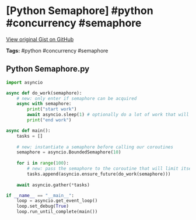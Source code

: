 # [Python Semaphore] #python #concurrency #semaphore

[View original Gist on GitHub](https://gist.github.com/Integralist/70409dd264eebf5ec6a93f733d66038a)

**Tags:** #python #concurrency #semaphore

## Python Semaphore.py

```python
import asyncio

async def do_work(semaphore):
    # new: only enter if semaphore can be acquired
    async with semaphore:
        print("start work")
        await asyncio.sleep(1) # optionally do a lot of work that will consume memory
        print("end work")

async def main():
    tasks = []
    
    # new: instantiate a semaphore before calling our coroutines
    semaphore = asyncio.BoundedSemaphore(10)
    
    for i in range(100):
        # new: pass the semaphore to the coroutine that will limit itself
        tasks.append(asyncio.ensure_future(do_work(semaphore)))
        
    await asyncio.gather(*tasks)

if __name__ == "__main__":
    loop = asyncio.get_event_loop()
    loop.set_debug(True)
    loop.run_until_complete(main())
```


